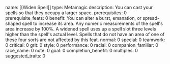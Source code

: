 name: [[Widen Spell]]
type: Metamagic
description: You can cast your spells so that they occupy a larger space.
prerequisites: 0
prerequisite_feats: 0
benefit: You can alter a burst, emanation, or spread-shaped spell to increase its area. Any numeric measurements of the spell's area increase by 100%. A widened spell uses up a spell slot three levels higher than the spell's actual level. Spells that do not have an area of one of these four sorts are not affected by this feat.
normal: 0
special: 0
teamwork: 0
critical: 0
grit: 0
style: 0
performance: 0
racial: 0
companion_familiar: 0
race_name: 0
note: 0
goal: 0
completion_benefit: 0
multiples: 0
suggested_traits: 0
